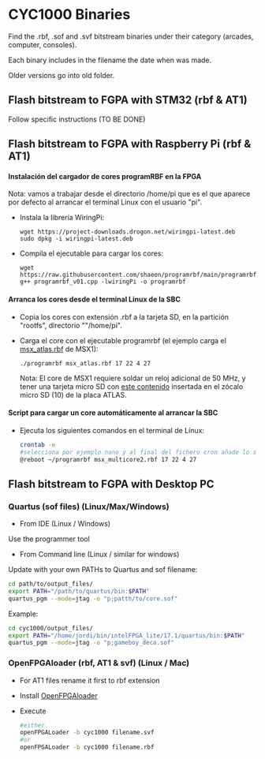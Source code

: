 # CYC1000 Binaries 

Find the .rbf, .sof and .svf bitstream binaries under their category (arcades, computer, consoles).

Each binary includes in the filename the date when was made. 

Older versions go into old folder.



## Flash bitstream to FGPA with STM32  (rbf & AT1)

Follow specific instructions (TO BE DONE)

## Flash bitstream to FGPA with Raspberry Pi (rbf & AT1)

#### Instalación del cargador de cores programRBF en la FPGA 

Nota: vamos a trabajar desde el directorio /home/pi que es el que aparece por defecto al arrancar el terminal Linux con el usuario "pi".

* Instala la librería WiringPi:

  ```
  wget https://project-downloads.drogon.net/wiringpi-latest.deb
  sudo dpkg -i wiringpi-latest.deb
  ```

* Compila el ejecutable para cargar los cores:

  ```
  wget https://raw.githubusercontent.com/shaeon/programrbf/main/programrbf_v01.cpp
  g++ programrbf_v01.cpp -lwiringPi -o programrbf
  ```

#### Arranca los cores desde el terminal Linux de la SBC

* Copia los cores con extensión .rbf a la tarjeta SD, en la partición "rootfs", directorio ""/home/pi".

* Carga el core con el ejecutable programrbf (el ejemplo carga el [msx_atlas.rbf](./cores/msx_atlas.rbf) de MSX1):

  ```
  ./programrbf msx_atlas.rbf 17 22 4 27
  ```

  Nota: El core de MSX1 requiere soldar un reloj adicional de 50 MHz, y tener una tarjeta micro SD con [este contenido](https://mega.nz/file/20pi1aiY#FwhOZryEUyuyU1gEUCVma1ndn-2BqtvH7RUx-qwgqs0) insertada en el zócalo micro SD (10) de la placa ATLAS.

#### Script para cargar un core automáticamente al arrancar la SBC

* Ejecuta los siguientes comandos en el terminal de Línux:

  ```sh
  crontab -e
  #selecciona por ejemplo nano y al final del fichero cron añade lo siguiente:
  @reboot ~/programrbf msx_multicore2.rbf 17 22 4 27
  ```

## Flash bitstream to FGPA with Desktop PC

### Quartus (sof files)  (Linux/Max/Windows)

* From IDE  (Linux / Windows)

Use the programmer tool

* From Command line (Linux / similar for windows)

Update with your own PATHs to Quartus and sof filename:

```sh
cd path/to/output_files/
export PATH="/path/to/quartus/bin:$PATH"
quartus_pgm --mode=jtag -o "p;patth/to/core.sof"

```

Example:

```sh
cd cyc1000/output_files/
export PATH="/home/jordi/bin/intelFPGA_lite/17.1/quartus/bin:$PATH"
quartus_pgm --mode=jtag -o "p;gameboy_deca.sof"

```



### OpenFPGAloader (rbf, AT1 & svf) (Linux / Mac)

* For AT1 files rename it first to rbf extension

* Install [OpenFPGAloader](https://trabucayre.github.io/openFPGALoader/guide/install.html) 

* Execute

  ```sh
  #either
  openFPGALoader -b cyc1000 filename.svf
  #or
  openFPGALoader -b cyc1000 filename.rbf
  
  ```

  

